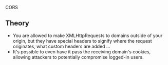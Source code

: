 CORS

## Theory

- You are allowed to make XMLHttpRequests to domains outside of your origin, but they have special headers to signify where the request originates, what custom headers are added ...
- It's possible to even have it pass the receiving domain's cookies, allowing attackers to potentially compromise logged-in users.